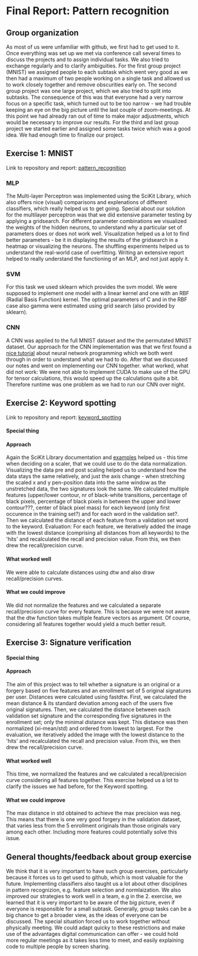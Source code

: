 # Final Report: Pattern recognition

## Group organization
As most of us were unfamiliar with github, we first had to get used to it. Once everything was set up we met via conference call several times to discuss the projects and to assign individual tasks. We also tried to exchange regularly and to clarify ambiguities.
For the first group project (MNIST) we assigned people to each subtask which went very good as we then had a maximum of two people working on a single task and allowed us to work closely together and remove obscurities early on.
The second group project was one large project, which we also tried to split into subtasks. The consequence of this was that everyone had a very narrow focus on a specific task, which turned out to be too narrow - we had trouble keeping an eye on the big picture until the last couple of zoom-meetings. At this point we had already ran out of time to make major adjustments, which would be necessary to improve our results.
For the third and last group project we started earlier and assigned some tasks twice which was a good idea. We had enough time to finalize our project. 

## Exercise 1: MNIST
Link to repository and report: [pattern_recognition](https://github.com/hinderling/pattern_recognition)
### MLP
The Multi-layer Perceptron was implemented using the SciKit Library, which also offers nice (visual) comparisons and explenations of different classifiers, which really helped us to get going.
Special about our solution for the multilayer perceptron was that we did extensive parameter testing by applying a gridsearch. For different parameter combinations we visualized the weights of the hidden neurons, to understand why a particular set of parameters does or does not work well. Visualization helped us a lot to find better parameters - be it in displaying the results of the gridsearch in a heatmap or visualizing the neurons. The shuffling experiments helped us to understand the real-world case of overfitting. Writing an extensive report helped to really understand the functioning of an MLP, and not just apply it.

### SVM
For this task we used sklearn which provides the svm model. We were supposed to implement one model with a linear kernel and one with an RBF (Radial Basis Function) kernel. The optimal parameters of C and in the RBF case also gamma were estimated using grid search (also provided by sklearn).

### CNN
A CNN was applied to the full MNIST dataset and the the permutated MNIST dataset.
Our approach for the CNN implementation was that we first found a [nice tutorial](https://deeplizard.com/learn/video/MasG7tZj-hw) about neural network programming which we both went through in order to understand what we had to do. After that we discussed our notes and went on implementing our CNN together.
what worked, what did not work: We were not able to implement CUDA to make use of the GPU for tensor calculations, this would speed up the calculations quite a bit. Therefore runtime was one problem as we had to run our CNN over night.

## Exercise 2: Keyword spotting
Link to repository and report: [keyword_spotting](https://github.com/hinderling/keyword_spotting)

#### Special thing
#### Approach
Again the SciKit Library documentation and [examples](https://scikit-learn.org/stable/auto_examples/preprocessing/plot_all_scaling.html) helped us - this time when deciding on a scaler, that we could use to do the data normalization. Visualizing the data pre and post scaling helped us to understand how the data stays the same relatively, and just the axis change - when stretching the scaled x and y pen-position data into the same window as the unstretched data, the two signatures look the same.
We calculated multiple features (upper/lower contour, nr of black-white transitions, percentage of black pixels, percentage of black pixels in between the upper and lower contour???, center of black pixel mass) for each keyword (only first occurence in the training set?) and for each word in the validation set?. Then we calculated the distance of each feature from a validation set word to the keyword. 
Evaluation: For each feature, we iteratively added the image with the lowest distance (comprising all distances from all keywords) to the 'hits' and recalculated the recall and precision value. From this, we then drew the recall/precision curve. 
#### What worked well
We were able to calculate distances using dtw and also draw recall/precision curves. 
#### What we could improve
We did not normalize the features and we calculated a separate recall/precision curve for every feature. This is because we were not aware that the dtw function takes multiple feature vectors as argument. Of course, considering all features together would yield a much better result. 

## Exercise 3: Signature verification
#### Special thing
#### Approach
The aim of this project was to tell whether a signature is an original or a forgery based on five features and an enrollment set of 5 original signatures per user. Distances were calculated using fastdtw. First, we calculated the mean distance & its standard deviation among each of the users five original signatures. Then, we calculated the distance between each validation set signature and the corresponding five signatures in the enrollment set; only the minimal distance was kept. This distance was then normalized (xi-mean/std) and ordered from lowest to largest. 
For the evaluation, we iteratively added the image with the lowest distance to the 'hits' and recalculated the recall and precision value. From this, we then drew the recall/precision curve. 
#### What worked well
This time, we normalized the features and we calculated a recall/precision curve considering all features together. This exercise helped us a lot to clarify the issues we had before, for the Keyword spotting. 
#### What we could improve
The max distance in std obtained to achieve the max precision was neg. This means that there is one very good forgery in the validation dataset, that varies less from the 5 enrollment originals than those originals vary among each other. Including more features could potentially solve this issue. 

## General thoughts/feedback about group exercise
We think that it is very important to have such group exercises, particularly because it forces us to get used to github, which is most valuable for the future. Implementing classifiers also taught us a lot about other disciplines in pattern recognizion, e.g. feature selection and normlaization. We also improved our strategies to work well in a team, e.g in the 2. exercise, we learned that it is very important to be aware of the big picture, even if everyone is responsible for a small subtask. Generally, group tasks can be a big chance to get a broader view, as the ideas of everyone can be discussed. The special situation forced us to work together without physically meeting. We could adapt quicky to these restrictions and make use of the advantages digital communication can offer - we could hold more regular meetings as it takes less time to meet, and easily explaining code to multiple people by screen sharing.
